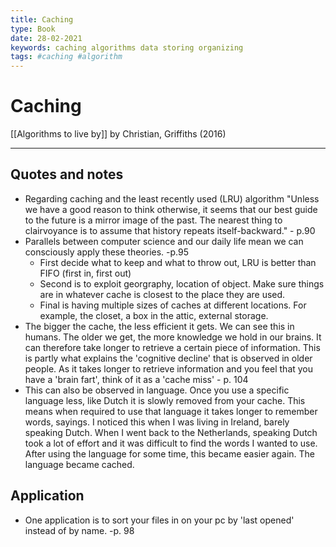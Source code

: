 ```yaml
---
title: Caching
type: Book
date: 28-02-2021
keywords: caching algorithms data storing organizing
tags: #caching #algorithm
---
```

# Caching
[[Algorithms to live by]] by Christian, Griffiths (2016)
***
## Quotes and notes
- Regarding caching and the least recently used (LRU) algorithm "Unless we have a good reason to think otherwise, it seems that our best guide to the future is a mirror image of the past. The nearest thing to clairvoyance is to assume that history repeats itself-backward." - p.90 
- Parallels between computer science and our daily life mean we can consciously apply these theories. -p.95
  - First decide what to keep and what to throw out, LRU is better than FIFO (first in, first out)
  - Second is to exploit georgraphy, location of object. Make sure things are in whatever cache is closest to the place they are used.
  - Final is having multiple sizes of caches at different locations. For example, the closet, a box in the attic, external storage.
- The bigger the cache, the less efficient it gets. We can see this in humans. The older we get, the more knowledge we hold in our brains. It can therefore take longer to retrieve a certain piece of information. This is partly what explains the 'cognitive decline' that is observed in older people. As it takes longer to retrieve information and you feel that you have a 'brain fart', think of it as a 'cache miss' - p. 104
- This can also be observed in language. Once you use a specific language less, like Dutch it is slowly removed from your cache. This means when required to use that language it takes longer to remember words, sayings. I noticed this when I was living in Ireland, barely speaking Dutch. When I went back to the Netherlands, speaking Dutch took a lot of effort and it was difficult to find the words I wanted to use. After using the language for some time, this became easier again. The language became cached.
## Application
 - One application is to sort your files in on your pc by 'last opened' instead of by name. -p. 98